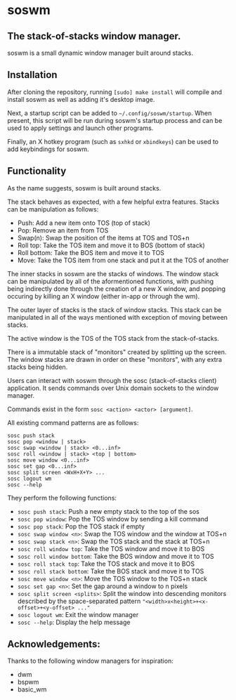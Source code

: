 # soswm

## The stack-of-stacks window manager.

soswm is a small dynamic window manager built around stacks.

## Installation

After cloning the repository, running `[sudo] make install` will compile and install soswm as well as adding it's desktop image.

Next, a startup script can be added to `~/.config/soswm/startup`.
When present, this script will be run during soswm's startup process and can be used to apply settings and launch other programs.

Finally, an X hotkey program (such as `sxhkd` or `xbindkeys`) can be used to add keybindings for soswm.

## Functionality

As the name suggests, soswm is built around stacks.

The stack behaves as expected, with a few helpful extra features.
Stacks can be manipulation as follows:
* Push: Add a new item onto TOS (top of stack)
* Pop: Remove an item from TOS
* Swap(n): Swap the position of the items at TOS and TOS+n
* Roll top: Take the TOS item and move it to BOS (bottom of stack)
* Roll bottom: Take the BOS item and move it to TOS
* Move: Take the TOS item from one stack and put it at the TOS of another

The inner stacks in soswm are the stacks of windows.
The window stack can be manipulated by all of the aformentioned functions, with pushing being indirectly done through the creation of a new X window, and popping occuring by killing an X window (either in-app or through the wm).

The outer layer of stacks is the stack of window stacks.
This stack can be manipulated in all of the ways mentioned with exception of moving between stacks. 

The active window is the TOS of the TOS stack from the stack-of-stacks.

There is a immutable stack of "monitors" created by splitting up the screen.
The window stacks are drawn in order on these "monitors", with any extra stacks being hidden.

Users can interact with soswm through the sosc (stack-of-stacks client) application.
It sends commands over Unix domain sockets to the window manager.

Commands exist in the form `sosc <action> <actor> [argument]`.

All existing command patterns are as follows:

```
sosc push stack
sosc pop <window | stack>
sosc swap <window | stack> <0...inf>
sosc roll <window | stack> <top | bottom>
sosc move window <0...inf>
sosc set gap <0...inf>
sosc split screen <WxH+X+Y> ...
sosc logout wm
sosc --help
```

They perform the following functions:

* `sosc push stack`: Push a new empty stack to the top of the sos
* `sosc pop window`: Pop the TOS window by sending a kill command
* `sosc pop stack`: Pop the TOS stack if empty
* `sosc swap window <n>`: Swap the TOS window and the window at TOS+n
* `sosc swap stack <n>`: Swap the TOS stack and the stack at TOS+n
* `sosc roll window top`: Take the TOS window and move it to BOS
* `sosc roll window bottom`: Take the BOS window and move it to TOS
* `sosc roll stack top`: Take the TOS stack and move it to BOS
* `sosc roll stack bottom`: Take the BOS stack and move it to TOS
* `sosc move window <n>`: Move the TOS window to the TOS+n stack
* `sosc set gap <n>`: Set the gap around a window to n pixels
* `sosc split screen <splits>`: Split the window into descending monitors described by the space-separated pattern `"<width>x<height>+<x-offset>+<y-offset> ..."`
* `sosc logout wm`: Exit the window manager
* `sosc --help`: Display the help message

## Acknowledgements:

Thanks to the following window managers for inspiration:
* dwm
* bspwm
* basic_wm
